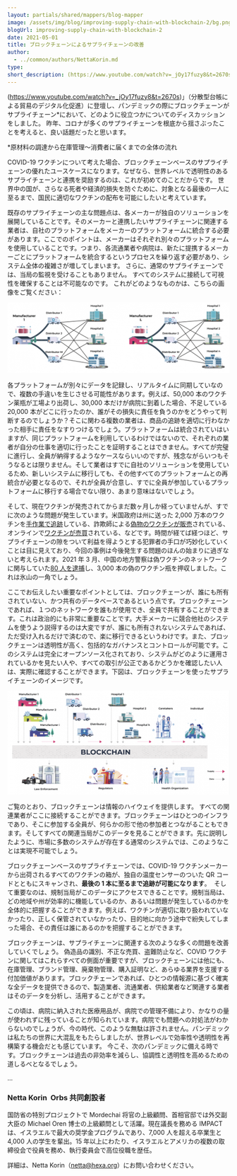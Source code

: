 ```yaml
---
layout: partials/shared/mappers/blog-mapper
image: /assets/img/blog/improving-supply-chain-with-blockchain-2/bg.png
blogUrl: improving-supply-chain-with-blockchain-2
date: 2021-05-01
title: ブロックチェーンによるサプライチェーンの改善
author:
  - ../common/authors/NettaKorin.md
type:
short_description: (https://www.youtube.com/watch?v=_jOy17fuzy8&t=2670s)」（分散型台帳による貿易のデジタル化促進）に登壇し、パンデミックの際にブロックチェーンがサプライチェーン\*において、どのように役立つかについてのディスカッションをしました。 昨年、コロナが多くのサプライチェーンを根底から揺さぶったことを考えると、良い話題だったと思います。
---
```


(https://www.youtube.com/watch?v=_jOy17fuzy8&t=2670s)」（分散型台帳による貿易のデジタル化促進）に登壇し、パンデミックの際にブロックチェーンがサプライチェーン\*において、どのように役立つかについてのディスカッションをしました。 昨年、コロナが多くのサプライチェーンを根底から揺さぶったことを考えると、良い話題だったと思います。

\*原材料の調達から在庫管理～消費者に届くまでの全体の流れ

COVID-19 ワクチンについて考えた場合、ブロックチェーンベースのサプライチェーンの優れたユースケースになります。なぜなら、世界レベルで透明性のあるサプライチェーンと連携を奨励するのは、これが初めてのことだからです。 世界中の国が、さらなる死者や経済的損失を防ぐために、対象となる最後の一人に至るまで、国民に適切なワクチンの配布を可能にしたいと考えています。

既存のサプライチェーンの主な問題点は、各メーカーが独自のソリューションを展開していることです。そのメーカーと連携したいサプライチェーンに関連する業者は、自社のプラットフォームをメーカーのプラットフォームに統合する必要があります。ここでのポイントは、メーカーはそれぞれ別々のプラットフォームを使用していることです。つまり、各流通業者や病院は、新たに提携するメーカーごとにプラットフォームを統合するというプロセスを繰り返す必要があり、システム全体の複雑さが増してしまいます。 さらに、通常のサプライチェーンでは、当局の監視を受けることもありません。 すべてのシステムに接続して可視性を確保することは不可能なのです。 これがどのようなものかは、こちらの画像をご覧ください：

![](/assets/img/blog/improving-supply-chain-with-blockchain-2/Screen-Shot-2021-04-04-at-18.21.44-1030x325.png)

各プラットフォームが別々にデータを記録し、リアルタイムに同期していなので、複数の手違いを生じさせる可能性があります。例えば、50,000 本のワクチン薬瓶が工場より出荷し、30,000 本だけが病院に到着した場合、不足している 20,000 本がどこに行ったのか、誰がその損失に責任を負うのかをどうやって判断するのでしょうか？そこに関わる複数の業者は、商品の追跡を適切に行わなかった相手に責任をなすりつけるでしょう。プラットフォームは統合されていはいますが、同じプラットフォームを利用しているわけではないので、それぞれの業者が自分の仕事を適切に行ったことを証明することはできません。すべてが完璧に進行し、全員が納得するようなケースならいいのですが、残念ながらいつもそうなるとは限りません。そして業者はすでに自社のソリューションを使用しているため、新しいシステムに移行しても、その他すべてのプラットフォームとの再統合が必要となるので、それが全員が合意し、すでに全員が参加しているプラットフォームに移行する場合でない限り、あまり意味はないでしょう。

そして、現在ワクチンが発売されてからまだ数ヶ月しか経っていませんが、すでに次のような問題が発生しています。米国政府は州に送った 2,000 万本のワクチンを[手作業で追跡](https://nypost.com/2021/01/31/biden-administration-unaware-of-20m-covid-19-vaccine-doses-location/)している、詐欺師による[偽物のワクチンが販売](https://www.cbsnews.com/news/covid-vaccine-scams-warning/)されている、オンラインで[ワクチンが売買](https://denver.cbslocal.com/2021/02/09/covid-19-vaccines-bought-sold-online-short-supply/)されている、などです。時間が経てば経つほど、サプライチェーンの隙をついて利益を得ようとする犯罪者の手口が巧妙化していくことは目に見えており、今回の事例は今後発生する問題のほんの始まりに過ぎないと考えられます。2021 年 3 月、中国の地方警察は偽ワクチンのネットワークに関与していた[80 人を逮捕](https://www.bbc.com/news/world-africa-56270243)し、3,000 本の偽のワクチン瓶を押収しました。これは氷山の一角でしょう。

ここでお伝えしたい重要なポイントとしては、ブロックチェーンが、誰にも所有されていない、かつ共有のデータベースであるという点です。ブロックチェーンであれば、１つのネットワークを誰もが使用でき、全員で共有することができます。これは政治的にも非常に重要なことです。大手メーカーに競合他社のシステムを使うよう説得するのは大変ですが、誰にも所有されないシステムであれば、ただ受け入れるだけで済むので、楽に移行できるというわけです。また、ブロックチェーンは透明性が高く、包括的なガバナンスとコントロールが可能です。このシステムは完全にオープンソース化されており、システムがどのように運用されているかを見たい人や、すべての取引が公正であるかどうかを確認したい人は、実際に確認することができます。下図は、ブロックチェーンを使ったサプライチェーンのイメージです。

![](/assets/img/blog/improving-supply-chain-with-blockchain-2/Screen-Shot-2021-04-04-at-18.22.22-1030x480.png)

ご覧のとおり、ブロックチェーンは情報のハイウェイを提供します。 すべての関連業者がここに接続することができます。ブロックチェーンはひとつのインフラであり、そこに参加する全員が、何らかの形で他の参加者とつながることもできます。そしてすべての関連当局がこのデータを見ることができます。先に説明したように、市場に多数のシステムが存在する通常のシステムでは、このようなことは実現不可能でしょう。

ブロックチェーンベースのサプライチェーンでは、COVID-19 ワクチンメーカーから出荷されるすべてのワクチンの箱が、独自の温度センサーのついた QR コードとともにスキャンされ、**最後の 1 本に至るまで追跡が可能になります**。  そして重要なのは、規制当局がこのデータにアクセスできることです。規制当局は、どの地域や州が効率的に機能しているのか、あるいは問題が発生しているのかを全体的に把握することができます。例えば、ワクチンが適切に取り扱われていなかったり、正しく保管されていなかったり、目的地に向かう途中で紛失してしまった場合、その責任は誰にあるのかを把握することができます。

ブロックチェーンは、サプライチェーンに関連する次のような多くの問題を改善していくでしょう。 偽造品の識別、不正な売買、盗難防止など、COVID ワクチンに関してはこれらすべての側面が重要ですが、ブロックチェーンには他にも、在庫管理、ブランド管理、廃棄物管理、購入証明など、あらゆる業界を支援する付加価値があります。ブロックチェーンであれば、ひとつの情報源に基づく確実な全データを提供できるので、製造業者、流通業者、供給業者など関連する業者はそのデータを分析し、活用することができます。

この頃は、病院に納入された医療用品が、病院での管理不備により、かなりの量が使われずに残っていることが知られています。病院でも問題への対処法がわからないのでしょうが、今の時代、このような無駄は許されません。パンデミックは私たちの世界に大混乱をもたらしましたが、世界レベルで効率性や透明性を再構築する機会だとも感じています。 今こそ、次のパンデミックに備える時です。ブロックチェーンは過去の非効率を減らし、協調性と透明性を高めるための道しるべとなるでしょう。

...

### Netta Korin  Orbs 共同創設者

国防省の特別プロジェクトで Mordechai 将官の上級顧問、首相官邸では外交副大臣の Michael Oren 博士の上級顧問として活躍。現在議長を務める IMPACT は、イスラエルで最大の奨学金プログラムであり、7,000 人を超える卒業生と 4,000 人の学生を輩出。15 年以上にわたり、イスラエルとアメリカの複数の取締役会で役員を務め、執行委員会で高位役職を歴任。

詳細は、Netta Korin（[netta@hexa.org](mailto:netta@hexa.org)）にお問い合わせください。
